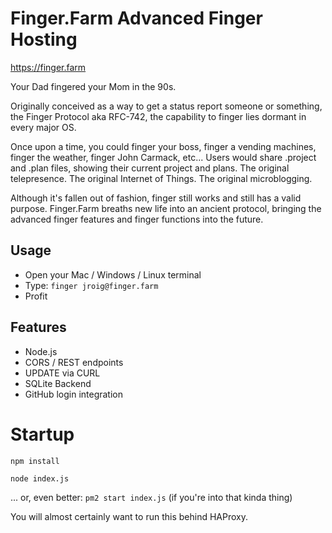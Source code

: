 # Finger.Farm Advanced Finger Hosting
https://finger.farm

Your Dad fingered your Mom in the 90s.

Originally conceived as a way to get a status report someone or something, the Finger Protocol aka RFC-742, the capability to finger lies dormant in every major OS.

Once upon a time, you could finger your boss, finger a vending machines, finger the weather, finger John Carmack, etc... Users would share .project and .plan files, showing their current project and plans. The original telepresence. The original Internet of Things. The original microblogging.

Although it's fallen out of fashion, finger still works and still has a valid purpose. Finger.Farm breaths new life into an ancient protocol, bringing the advanced finger features and finger functions into the future.

## Usage
* Open your Mac / Windows / Linux terminal
* Type:
`finger jroig@finger.farm`
* Profit

## Features
* Node.js
* CORS / REST endpoints
* UPDATE via CURL
* SQLite Backend
* GitHub login integration


# Startup
`npm install`

`node index.js`

... or, even better: `pm2 start index.js` (if you're into that kinda thing)

You will almost certainly want to run this behind HAProxy.
